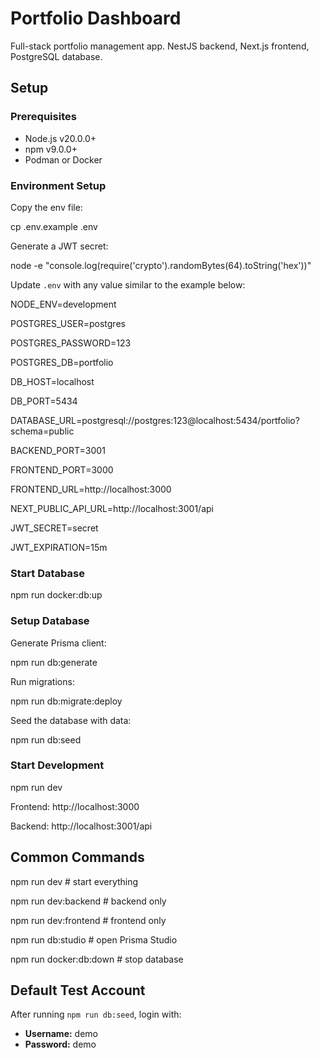 # Portfolio Dashboard

Full-stack portfolio management app. NestJS backend, Next.js frontend, PostgreSQL database.

## Setup

### Prerequisites

- Node.js v20.0.0+
- npm v9.0.0+
- Podman or Docker

### Environment Setup

Copy the env file:

cp .env.example .env

Generate a JWT secret:

node -e "console.log(require('crypto').randomBytes(64).toString('hex'))"

Update `.env` with any value similar to the example below:

NODE_ENV=development

POSTGRES_USER=postgres

POSTGRES_PASSWORD=123

POSTGRES_DB=portfolio

DB_HOST=localhost

DB_PORT=5434

DATABASE_URL=postgresql://postgres:123@localhost:5434/portfolio?schema=public

BACKEND_PORT=3001

FRONTEND_PORT=3000

FRONTEND_URL=http://localhost:3000

NEXT_PUBLIC_API_URL=http://localhost:3001/api

JWT_SECRET=secret

JWT_EXPIRATION=15m

### Start Database

npm run docker:db:up

### Setup Database

Generate Prisma client:

npm run db:generate

Run migrations:

npm run db:migrate:deploy

Seed the database with data:

npm run db:seed

### Start Development

npm run dev

Frontend: http://localhost:3000

Backend: http://localhost:3001/api

## Common Commands

npm run dev # start everything

npm run dev:backend # backend only

npm run dev:frontend # frontend only

npm run db:studio # open Prisma Studio

npm run docker:db:down # stop database

## Default Test Account

After running `npm run db:seed`, login with:

- **Username:** demo
- **Password:** demo
